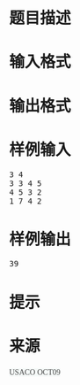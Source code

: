 

# 题目描述



# 输入格式



# 输出格式



# 样例输入


<pre>3 4
3 3 4 5
4 5 3 2
1 7 4 2</pre>

# 样例输出


<pre>39</pre>

# 提示



# 来源


<p>
	<span style="color:#494949;font-family:&#39;Microsoft YaHei&#39;;font-size:14px;line-height:21.600000381469727px;background-color:#F5F9F8;">USACO OCT09</span> 
</p>
